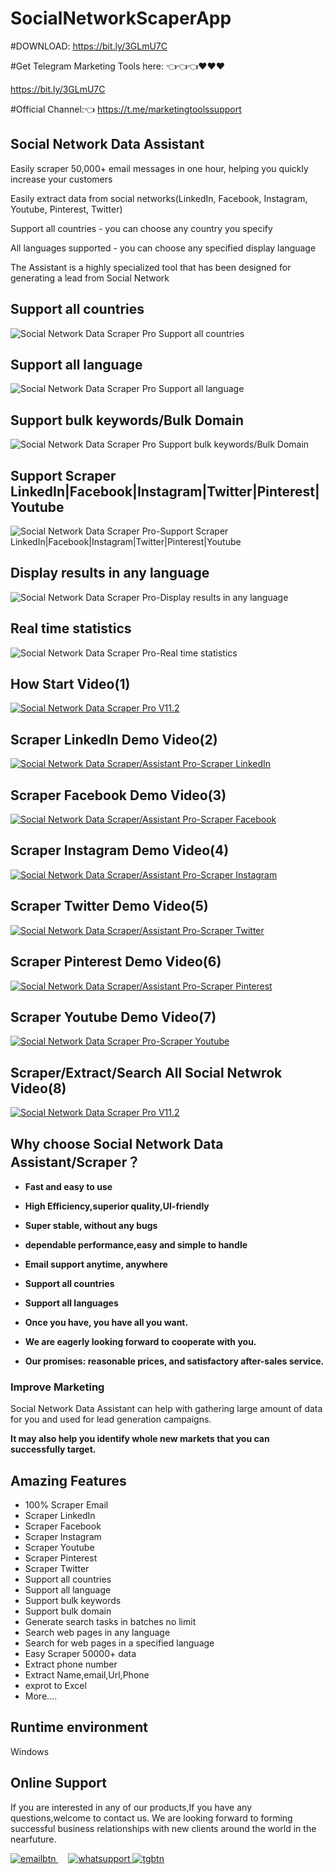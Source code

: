 # SocialNetworkScaperApp

#DOWNLOAD: https://bit.ly/3GLmU7C

#Get Telegram Marketing Tools here: 👈👈👈❤️❤️❤️

https://bit.ly/3GLmU7C

#Official Channel:👈   https://t.me/marketingtoolssupport

<h2><strong>Social Network Data Assistant</strong></h2>
<p>Easily scraper 50,000+ email messages in one hour, helping you quickly increase your customers</p>
<p>Easily extract data from social networks(LinkedIn, Facebook, Instagram, Youtube, Pinterest, Twitter)</p>
<p>Support all countries - you can choose any country you specify</p>
<p>All languages supported - you can choose any specified display language</p>
<p>The Assistant is a highly specialized tool that has been designed for generating a lead from Social Network</p>



<h2><strong>Support all countries</strong></h2>
<img src="https://i.ibb.co/f1zDSYS/01.jpg"   border="0" alt="Social Network Data Scraper Pro Support all countries" >
<h2><strong>Support all language</strong></h2>
<img src="https://i.ibb.co/tMNC4QQ/02.jpg" alt="Social Network Data Scraper Pro Support all language" border="0">
<h2><strong>Support bulk keywords/Bulk Domain</strong></h2>
<img src="https://i.ibb.co/PDnZ2Zx/03.jpg" alt="Social Network Data Scraper Pro Support bulk keywords/Bulk Domain" border="0">
<h2><strong>Support Scraper LinkedIn|Facebook|Instagram|Twitter|Pinterest|Youtube</strong></h2>
<img src="https://i.ibb.co/9W2Y91J/04.jpg" alt="Social Network Data Scraper Pro-Support Scraper LinkedIn|Facebook|Instagram|Twitter|Pinterest|Youtube" border="0">
<h2><strong>Display results in any language </strong></h2>
<img src="https://i.ibb.co/9Hg4qZz/05.jpg" alt="Social Network Data Scraper Pro-Display results in any language" border="0">
<h2><strong>Real time statistics </strong></h2>
<img src="https://i.ibb.co/5Fdf6cn/06.jpg" alt="Social Network Data Scraper Pro-Real time statistics" border="0">

<h2><strong> How Start Video(1)</strong></h2>
    <a href="https://youtu.be/m7SpNGWRlho" rel="nofollow">
		<img src="https://i.ibb.co/BqnjgFB/youtube.png" alt="Social Network Data Scraper Pro V11.2" border="0">
    </a>
	
<h2><strong> Scraper LinkedIn Demo Video(2)</strong></h2>
   <a href="https://youtu.be/Hs_7P-YnN9A" rel="nofollow">
		<img src="https://i.ibb.co/BqnjgFB/youtube.png" alt="Social Network Data Scraper/Assistant Pro-Scraper LinkedIn" border="0">
   </a>

<h2><strong> Scraper Facebook Demo Video(3)</strong></h2>
    <a href="https://youtu.be/0kkFmjG5_N4" rel="nofollow">
		<img src="https://i.ibb.co/BqnjgFB/youtube.png" alt="Social Network Data Scraper/Assistant Pro-Scraper Facebook" border="0">
   </a>
<h2><strong> Scraper Instagram Demo Video(4)</strong></h2>
    <a href="https://youtu.be/sHGgYR90L5Q" rel="nofollow">
		<img src="https://i.ibb.co/BqnjgFB/youtube.png" alt="Social Network Data Scraper/Assistant Pro-Scraper Instagram" border="0">
   </a>
<h2><strong> Scraper Twitter Demo Video(5)</strong></h2>
   <a href="https://youtu.be/rv2WEwe0dZQ" rel="nofollow">
	<img src="https://i.ibb.co/BqnjgFB/youtube.png" alt="Social Network Data Scraper/Assistant Pro-Scraper Twitter" border="0">
   </a>
<h2><strong> Scraper Pinterest Demo Video(6)</strong></h2>
    <a href="https://youtu.be/EF3bG0AYs-M" rel="nofollow">
	<img src="https://i.ibb.co/BqnjgFB/youtube.png" alt="Social Network Data Scraper/Assistant Pro-Scraper Pinterest" border="0">
   </a>
<h2><strong> Scraper Youtube Demo Video(7)</strong></h2>
    <a href="https://youtu.be/kl6IiSwr2a4" rel="nofollow">
		<img src="https://i.ibb.co/BqnjgFB/youtube.png" alt="Social Network Data Scraper Pro-Scraper Youtube" border="0">
   </a>
<h2><strong> Scraper/Extract/Search All Social Netwrok Video(8)</strong></h2>
    <a href="https://youtu.be/7ipShTXSizM" rel="nofollow">
		<img src="https://i.ibb.co/BqnjgFB/youtube.png" alt="Social Network Data Scraper Pro V11.2" border="0">
   </a>


<h2><strong> Why choose Social Network Data Assistant/Scraper？</strong></h2>
<ul>
       <li><p><strong>Fast and easy to use</strong></p></li>
       <li><p><strong>High Efficiency,superior quality,UI-friendly</strong></p></li>
	   <li><p><strong>Super stable, without any bugs</strong></p></li>
	   <li><p><strong>dependable performance,easy and simple to handle</strong></p></li>
	   <li><p><strong>Email support anytime, anywhere</strong></p></li>
	   <li><p><strong>Support all countries</strong></p></li>
	   <li><p><strong>Support all languages</strong></p></li>
	   <li><p><strong>Once you have, you have all you want.</strong></p></li>
	   <li><p><strong>We are eagerly looking forward to cooperate with you.</strong></p></li>
	   <li><p><strong>Our promises: reasonable prices, and satisfactory after-sales service.</strong></p></li>
	   
</ul>
 

<h3>Improve Marketing</h3>
<p>Social Network Data Assistant can help with gathering large amount of data for you and used for lead generation campaigns. </p> 
<p><strong> It may also help you identify whole new markets that you can successfully target.</strong></p>


<h2><strong>Amazing Features</strong></h2>
<ul>
       <li>100% Scraper Email</li>
       <li>Scraper LinkedIn</li>
	   <li>Scraper Facebook</li>
	   <li>Scraper Instagram</li>
	   <li>Scraper Youtube</li>
	   <li>Scraper Pinterest</li>
	   <li>Scraper Twitter</li>
	  <li>Support all countries</li>
      <li>Support all language</li>
	  <li>Support bulk keywords </li>
	  <li>Support bulk domain</li>
	  <li>Generate search tasks in batches no limit</li>
	  <li>Search web pages in any language</li>
	  <li>Search for web pages in a specified language</li>
	  <li>Easy Scraper 50000+ data</li>
	  <li>Extract phone number</li>
	  <li>Extract Name,email,Url,Phone</li>
	  <li>exprot to Excel</li>
      <li>More....</li>
</ul>

 
<h2><strong>Runtime environment</strong></h2>
<p>Windows</p>


<h2><strong>Online Support</strong></h2>
<p>If you are interested in any of our products,If you have any questions,welcome to contact us. 
We are looking forward to forming successful business relationships with new clients around the world in the nearfuture.</p>
<p>
    <a href="mailto:support@ionictemplate.com">
        <img src="https://i.ibb.co/s6x98d1/emailbtn.png" alt="emailbtn">
    </a>
    &nbsp;&nbsp;&nbsp;
	 <a href="https://wa.me/85265898516" rel="nofollow">
        <img src="https://i.ibb.co/Qn5R4bH/whatsupport.png" alt="whatsupport">
    </a>
	<a href="https://t.me/captainC999" rel="nofollow">
        <img src="https://i.ibb.co/q1Ccn8g/tgbtn.png" alt="tgbtn">
    </a>
</p>
<p>
	
	
	
	
	
	

